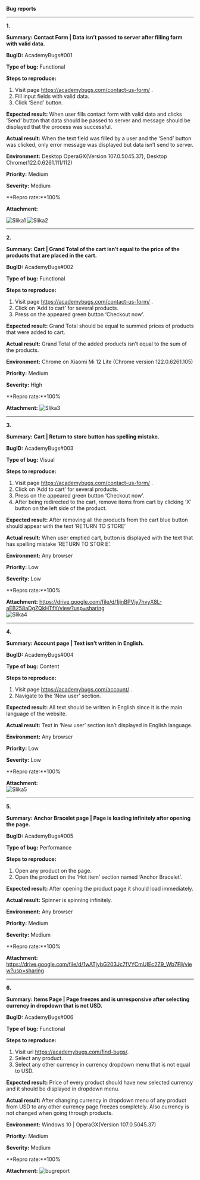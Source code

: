 ﻿**Bug reports**<hr>


**1.**

**Summary: Contact Form | Data isn’t passed to server after filling form with valid data.**

**BugID:** AcademyBugs#001

**Type of bug:** Functional

**Steps to reproduce:**

1. Visit page https://academybugs.com/contact-us-form/ .
2. Fill input fields with valid data.
3. Click ‘Send’ button.

**Expected result:** When user fills contact form with valid data and clicks ‘Send’ button that data should be passed to server and message should be displayed that the process was successful.

**Actual result:** When the text field was filled by a user and the ‘Send’ button was clicked, only error message was displayed but data isn’t send to server.

**Environment:** Desktop OperaGX(Version 107.0.5045.37), Desktop Chrome(122.0.6261.111/112) 

**Priority:** Medium

**Severity:** Medium

**Repro rate:**100%

**Attachment:**

![Slika1](https://github.com/markonrt/QA-Project/assets/95719771/e599bcc9-8c3b-4ecf-bd6d-36dd5b0ec869)
![Slika2](https://github.com/markonrt/QA-Project/assets/95719771/868b6aa6-5811-42e1-a743-be749fca8851)




<hr>





**2.**

**Summary: Cart | Grand Total of the cart isn’t equal to the price of the products that are placed in the cart.**

**BugID:** AcademyBugs#002

**Type of bug:** Functional

**Steps to reproduce:**

1. Visit page https://academybugs.com/contact-us-form/ .
2. Click on ‘Add to cart’ for several products.
3. Press on the appeared green button ‘Checkout now’.

**Expected result:** Grand Total should be equal to summed prices of products that were added to cart.

**Actual result:** Grand Total of the added products isn’t equal to the sum of the products.

**Environment:** Chrome on Xiaomi Mi 12 Lite (Chrome version 122.0.6261.105) 

**Priority:** Medium

**Severity:** High

**Repro rate:**100%

**Attachment:**
![Slika3](https://github.com/markonrt/QA-Project/assets/95719771/0caf0f07-14b0-4fc1-a045-bfda94bfd3b4)



<hr>





**3.**

**Summary: Cart | Return to store button has spelling mistake.**

**BugID:** AcademyBugs#003

**Type of bug:** Visual

**Steps to reproduce:**

1. Visit page https://academybugs.com/contact-us-form/ .
2. Click on ‘Add to cart’ for several products.
3. Press on the appeared green button ‘Checkout now’.
4. After being redirected to the cart, remove items from cart by clicking ‘X’ button on the left side of the product.

**Expected result:** After removing all the products from the cart blue button should appear with the text ‘RETURN TO STORE’

**Actual result:** When user emptied cart, button is displayed with the text that has spelling mistake ‘RETURN TO STOR	E’.

**Environment:** Any browser 

**Priority:** Low

**Severity:** Low

**Repro rate:**100%

**Attachment:**
https://drive.google.com/file/d/1jinBPVjy7hvyX8L-aEB258aDgZQkHTfY/view?usp=sharing
<br>
![Slika4](https://github.com/markonrt/QA-Project/assets/95719771/92ead406-8014-43f5-ab00-c38a4b972c04)



<hr>





**4.**

**Summary: Account page | Text isn’t written in English.**

**BugID:** AcademyBugs#004

**Type of bug:** Content

**Steps to reproduce:**

1. Visit page https://academybugs.com/account/ .
2. Navigate to the ‘New user’ section.

**Expected result:** All text should be written in English since it is the main language of the website.

**Actual result:** Text in ‘New user’ section isn’t displayed in English language.

**Environment:** Any browser 

**Priority:** Low

**Severity:** Low

**Repro rate:**100%

**Attachment:**
<br>
![Slika5](https://github.com/markonrt/QA-Project/assets/95719771/dae59963-768d-484c-bd68-a467e0e23a38)



<hr>





**5.**

**Summary: Anchor Bracelet page | Page is loading infinitely after opening the page.**

**BugID:** AcademyBugs#005

**Type of bug:** Performance

**Steps to reproduce:**

1. Open any product on the page.
2. Open the product on the ‘Hot item’ section named ‘Anchor Bracelet’.

**Expected result:** After opening the product page it should load immediately.

**Actual result:** Spinner is spinning infinitely.

**Environment:** Any browser 

**Priority:** Medium

**Severity:** Medium

**Repro rate:**100%

**Attachment:**
https://drive.google.com/file/d/1wATjybG203Jc7fVYCmUIEc2Z9_Wb7Flj/view?usp=sharing



<hr>





**6.**

**Summary: Items Page | Page freezes and is unresponsive after selecting currency in dropdown that is not USD.**

**BugID:** AcademyBugs#006

**Type of bug:** Functional

**Steps to reproduce:**

1. Visit url https://academybugs.com/find-bugs/.
2. Select any product.
3. Select any other currency in currency dropdown menu that is not equal to USD.

**Expected result:** Price of every product should have new selected currency and it should be displayed in dropdown menu.

**Actual result:** After changing currency in dropdown menu of any product from USD to any other currency page freezes completely. Also currency is not changed when going through products.

**Environment:** Windows 10 | OperaGX(Version 107.0.5045.37) 

**Priority:** Medium

**Severity:** Medium

**Repro rate:**100%

**Attachment:**
![bugreport](https://github.com/markonrt/QA-Project/assets/95719771/4fc392de-63ed-4f03-9e22-894eb3a92286)

